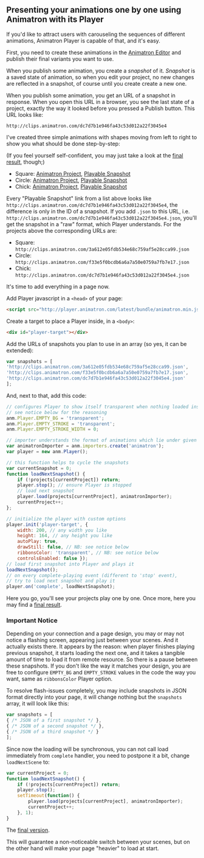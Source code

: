 ## Presenting your animations one by one using Animatron with its Player

If you'd like to attract users with carouseling the sequences of different animations, Animatron Player is capable of that, and it's easy.

First, you need to create these animations in the [Animatron Editor](http://editor.animatron.com) and publish their final variants you want to use.

When you publish some animation, you create a _snapshot_ of it. _Snapshot_ is a saved state of animation, so when you edit your project, no new changes are  reflected in a snapshot, of course until you create create a new one.

When you publish some animation, you get an URL of a snapshot in response. When you open this URL in a browser, you see the last state of a project, exactly the way it looked before you pressed a Publish button. This URL looks like:

`http://clips.animatron.com/dc7d7b1e946fa43c53d012a22f3045e4`

I've created three simple animations with shapes moving from left to right to show you what should be done step-by-step:

(If you feel yourself self-confident, you may just take a look at the [final result](http://codepen.io/shamansir/pen/EammQd), though;)

* Square: [Animatron Project](https://editor.animatron.com/#p=d990bd5454f43c927175a111), [Playable Snapshot](http://clips.animatron.com/3a612e05fdb534e68c759af5e28cca99)
* Circle: [Animatron Project](https://editor.animatron.com/#p=e793bd547fa7a8bf98c2554b), [Playable Snapshot](http://clips.animatron.com/f33e5f0bcdb6a6a7a50e0759a7fb7e17)
* Chick: [Animatron Project](https://editor.animatron.com/#p=0c95bd5414ac319aa10677be), [Playable Snapshot](http://clips.animatron.com/dc7d7b1e946fa43c53d012a22f3045e4)

Every "Playable Snapshot" link from a list above looks like `http://clips.animatron.com/dc7d7b1e946fa43c53d012a22f3045e4`, the difference is only in the ID of a snapshot. If you add `.json` to this URL, i.e. `http://clips.animatron.com/dc7d7b1e946fa43c53d012a22f3045e4.json`, you'll get the snapshot in a "raw" format, which Player understands. For the projects above the corresponding URLs are:

* Square: `http://clips.animatron.com/3a612e05fdb534e68c759af5e28cca99.json`
* Circle: `http://clips.animatron.com/f33e5f0bcdb6a6a7a50e0759a7fb7e17.json`
* Chick: `http://clips.animatron.com/dc7d7b1e946fa43c53d012a22f3045e4.json`

It's time to add everything in a page now.

Add Player javascript in a `<head>` of your page:

```html
<script src="http://player.animatron.com/latest/bundle/animatron.min.js" type="text/javascript"></script>
```

Create a target to place a Player inside, in a `<body>`:

```html
<div id="player-target"></div>
```

Add the URLs of snapshots you plan to use in an array (so yes, it can be extended):

```javascript
var snapshots = [
'http://clips.animatron.com/3a612e05fdb534e68c759af5e28cca99.json',
'http://clips.animatron.com/f33e5f0bcdb6a6a7a50e0759a7fb7e17.json',
'http://clips.animatron.com/dc7d7b1e946fa43c53d012a22f3045e4.json'
];
```

And, next to that, add this code:

```javascript
// configures Player to show itself transparent when nothing loaded inside,
// see notice below for the reasoning
anm.Player.EMPTY_BG = 'transparent';
anm.Player.EMPTY_STROKE = 'transparent';
anm.Player.EMPTY_STROKE_WIDTH = 0;

// importer understands the format of animations which lie under given URLs
var animatronImporter = anm.importers.create('animatron');
var player = new anm.Player();

// this function helps to cycle the snapshots
var currentSnapshot = 0;
function loadNextSnapshot() {
    if (!projects[currentProject]) return;
    player.stop(); // ensure Player is stopped
    // load next snapshot
    player.load(projects[currentProject], animatronImporter);
    currentProject++;
};

// initialize the player with custom options
player.init('player-target', {
    width: 200, // any width you like
    height: 164, // any height you like
    autoPlay: true,
    drawStill: false, // NB: see notice below
    ribbonsColor: 'transparent', // NB: see notice below
    controlsEnabled: false });
// load first snapshot into Player and plays it
loadNextSnapshot();
// on every complete-playing event (different to 'stop' event),
// try to load next snapshot and play it
player.on('complete', loadNextSnapshot);
```

Here you go, you'll see your projects play one by one. Once more, here you may
find a [final result](http://codepen.io/shamansir/pen/EammQd).

### Important Notice

Depending on your connection and a page design, you may or may not notice a flashing screen, appearing
just between your scenes. And it actually exists there. It appears by the reason: when player finishes playing previous
snapshot, it starts loading the next one, and it takes a tangible amount of time to load it from remote resource.
So there is a pause between these snapshots. If you don't like the way it matches your design, you are free to configure
`EMPTY_BG` and `EMPTY_STROKE` values in the code the way you want, same as `ribbonsColor` Player option.

To resolve flash-issues completely, you may include snapshots in JSON format directly into your page,
it will change nothing but the `snapshots` array, it will look like this:

```javascript
var snapshots = [
{ /* JSON of a first snapshot */ },
{ /* JSON of a second snapshot */ },
{ /* JSON of a third snapshot */ }
];
```

Since now the loading will be synchronous, you can not call load immediately from `complete` handler,
you need to postpone it a bit, change `loadNextScene` to:

```javascript
var currentProject = 0;
function loadNextSnapshot() {
    if (!projects[currentProject]) return;
    player.stop();
    setTimeout(function() {
        player.load(projects[currentProject], animatronImporter);
        currentProject++;
    }, 1);
}
```

The [final version](http://codepen.io/shamansir/pen/wBddOd).

This will guarantee a non-noticeable switch between your scenes, but on the other hand will make your page
"heavier" to load at start.

